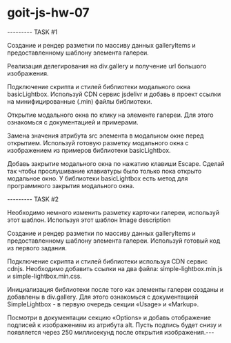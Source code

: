# goit-js-hw-07

--------- TASK #1

Создание и рендер разметки по массиву данных galleryItems и предоставленному
шаблону элемента галереи.

Реализация делегирования на div.gallery и получение url большого изображения.

Подключение скрипта и стилей библиотеки модального окна basicLightbox. Используй
CDN сервис jsdelivr и добавь в проект ссылки на минифицированные (.min) файлы
библиотеки.

Открытие модального окна по клику на элементе галереи. Для этого ознакомься с
документацией и примерами.

Замена значения атрибута src элемента в модальном окне перед открытием.
Используй готовую разметку модального окна с изображением из примеров библиотеки
basicLightbox.

Добавь закрытие модального окна по нажатию клавиши Escape. Сделай так чтобы
прослушивание клавиатуры было только пока открыто модальное окно. У библиотеки
basicLightbox есть метод для программного закрытия модального окна.

--------- TASK #2

Необходимо немного изменить разметку карточки галереи, используй этот шаблон.
Используя этот шаблон Image description

Создание и рендер разметки по массиву данных galleryItems и предоставленному
шаблону элемента галереи. Используй готовый код из первого задания.

Подключение скрипта и стилей библиотеки используя CDN сервис cdnjs. Необходимо
добавить ссылки на два файла: simple-lightbox.min.js и simple-lightbox.min.css.

Инициализация библиотеки после того как элементы галереи созданы и добавлены в
div.gallery. Для этого ознакомься с документацией SimpleLightbox - в первую
очередь секции «Usage» и «Markup».

Посмотри в документации секцию «Options» и добавь отображение подписей к
изображениям из атрибута alt. Пусть подпись будет снизу и появляется через 250
миллисекунд после открытия изображения.---
